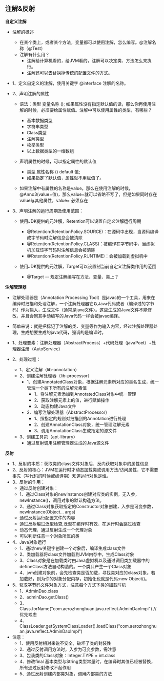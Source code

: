 ## 注解&反射 ##

**自定义注解**

* 注解的概述
	* 在某个类上，或者某个方法，变量都可以使用注解，怎么编写。@注解名称（@Test）
	* 注解有什么用？
	    * 注解给计算机看的，给JVM看的，注解可以决定类、方法怎么来执行。
	    * 注解还可以去替换掉传统的配置文件的方式。

* 1、定义自定义的注解，使用关键字 @interface 注解的名称。
	
* 2、声明注解的属性

	* 语法：类型 变量名称 ();	如果属性没有指定默认值的话，那么你再使用注解的时候，必须要给属性赋值。注解中可以使用属性的类型，有哪些？
	
		* 基本数据类型
		* 字符串类型
		* Class类型
		* 注解类型
		* 枚举类型
		* 以上数据类型的一维数组
			
	* 声明属性的时候，可以指定属性的默认值
		* 类型 属性名称 () default 值;
		* 如果指定了默认值，属性就不用赋值了。

	* 如果注解中有属性的名称是value，那么在使用注解的时候，@Anno3(value=值)，那么value=就可以省略不写了，但是如果同时存在value与其他属性，value= 必须存在
	
* 3、声明注解的运行周期及使用范围：
	* 使用JDK提供的元注解，Retention可以设置自定义注解运行周期
		* @Retention(RetentionPolicy.SOURCE)：在源码中出现，当源码编译成字节码时注解信息会被清除
		* @Retention(RetentionPolicy.CLASS)：被编译在字节码中，当虚拟机加载该字节码时注解信息会被清除
		* @Retention(RetentionPolicy.RUNTIME)：会被加载到虚拟机中
			
	* 使用JDK提供的元注解，Target可以设置制当前自定义注解类作用的范围
		* @Target		-- 规定注解编写在方法、变量、类上？


**注解管理器**
	
* 注解处理器是（Annotation Processing Tool）是javac的一个工具，用来在编译时扫描和处理注解，一个注解处理器它以Java代码或者（编译过的字节码）作为输入，生成文件（通常是java文件）。这些生成的Java文件不能修改，并且会同其手动编写的Java代码一样会被javac编译。
* 简单来说：就是把标记了注解的类、变量等作为输入内容，经过注解处理器处理，生成想要生成的java代码，强调的是编译时。

* 1、处理要素：注解处理器（AbstractProcess）+代码处理（javaPoet）+处理器注册（AutoService）
* 2、处理过程：
	* 1、定义注解（lib-annotation）
	* 2、创建注解处理器（lib-processor）
		* 1、创建AnnotatedClass对象，根据注解元素所对应的类名生成，统一管理一个类下所有的注解元素值
			* 1、将注解元素添加到AnnotatedClass对象中统一管理
			* 2、获取注解元素上的值，进行赋值操作
			* 3、动态构建Java文件
		* 2、编写注解处理器（AbstractProcessor）
			* 1、照指定的规则对扫描到的Annotation进行处理
			* 2、创建AnnotationClass对象，统一管理注解元素
			* 3、调用AnnotationClass生成指定的源文件
	* 3、创建工具包（apt-library）
		* 通过反射调用注解管理器生成的Java源文件

**反射**

* 1、反射的本质：获取类的class文件对象后，反向获取对象中的属性信息
* 2、反射的核心：JVM在运行时才动态加载类或调用方法/访问属性，它不需要事先（写代码的时候或编译期）知道运行对象是谁。
* 3、反射的作用：
	* 通过反射创建对象：
	* 1、通过Class对象的newInstance创建对应类的实例，无入参，newInstance()，调用对象的默认构造方法。
	* 2、通过Class对象获取指定的Constructor对象创建，入参是可变参数，newInstance(Object... args) 
	* 通过反射运行配置文件的内容
	* 通过反射越过泛型检查,泛型在编译时有效，在运行时会跳过检查
	* 动态代理，通过反射生成一个代理对象
	* 可以判断任意一个对象所属的类
* 4、Java对象运行
	* 1、通过new关键字创建一个对象后，编译生成class文件
	* 2、类加载器将class文件加载到JVM内存中，生成Class对象
	* 3、Class对象是在加载类时由Java虚拟机以及通过调用类加载器中的defineClass方法自动构造的。一个类只产生一个Class对象
	* 4、jvm创建对象前，会先检查类是否加载，寻找类对应的class对象，若加载好，则为你的对象分配内存，初始化也就是代码:new Object()。
* 5、获取字节码文件对象方式，注意每个方式下类的加载时机
	* 1、AdminDao.class
	* 2、adminDao.getClass()
    * 3、Class.forName("com.aerozhonghuan.java.reflect.AdminDaoImpl")  // 优先考虑
    * 4、ClassLoader.getSystemClassLoader().loadClass("com.aerozhonghuan.java.reflect.AdminDaoImpl")
* 注意：
	* 1、使用反射相对来说不安全，破坏了类的封装性
	* 2、通过反射调用方法时，入参为可变参数，需注意
	* 3、包装类的Class对象：Integer.TYPE = int.class 
	* 4、修改final 基本类型与String类型常量时，在编译时其值已经被替换，所有通过反射修改不起作用
	* 5、通过反射创建内部类对象，调用内部类的方法  
